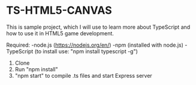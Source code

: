 # TS-HTML5-CANVAS

This is sample project, which I will use to learn more about TypeScript and how to use it in HTML5 game development.

Required:
-node.js (https://nodejs.org/en/)
-npm (installed with node.js)
-TypeScript (to install use: "npm install typescript -g")

1. Clone
2. Run "npm install"
3. "npm start" to compile .ts files and start Express server
